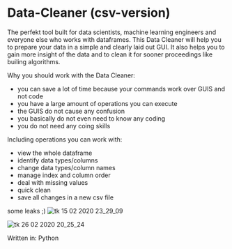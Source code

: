 # Data-Cleaner (csv-version)

The perfekt tool built for data scientists, machine learning engineers and everyone else who works with dataframes. 
This Data Cleaner will help you to prepare your data in a simple and clearly laid out GUI. 
It also helps you to gain more insight of the data and to clean it for sooner proceedings like builing algorithms.

Why you should work with the Data Cleaner:

- you can save a lot of time because your commands work over GUIS and not code 
- you have a large amount of operations you can execute  
- the GUIS do not cause any confusion
- you basically do not even need to know any coding   
- you do not need any coing skills


Including operations you can work with:

- view the whole dataframe
- identify data types/columns
- change data types/column names
- manage index and column order
- deal with missing values 
- quick clean 
- save all changes in a new csv file 

some leaks ;)
![tk 15 02 2020 23_29_09](https://user-images.githubusercontent.com/58912495/74597063-c921c880-5058-11ea-90bd-f05f660a94eb.png)


![tk 26 02 2020 20_25_24](https://user-images.githubusercontent.com/58912495/75379812-47daf900-58d6-11ea-80c2-a9bd58925ae7.png)

Written in:
 Python 
 





